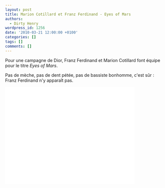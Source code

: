 ```yaml
---
layout: post
title: Marion Cotillard et Franz Ferdinand - Eyes of Mars
authors:
  - Dirty Henry
wordpress_id: 1256
date: '2010-03-21 12:00:00 +0100'
categories: []
tags: []
comments: []
---
```

Pour une campagne de Dior, Franz Ferdinand et Marion Cotillard font équipe pour le titre *Eyes of Mars*.

Pas de mèche, pas de dent pétée, pas de bassiste bonhomme, c'est sûr : Franz Ferdinand n'y apparaît pas.

<iframe width="420" height="315" src="//www.youtube.com/embed/2uQ2Z_ht_qA" frameborder="0" allowfullscreen></iframe>
